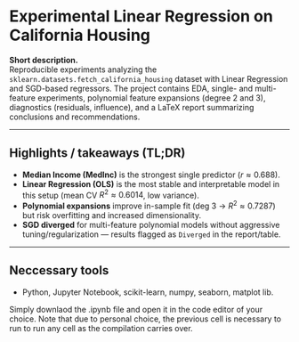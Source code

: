 # Experimental Linear Regression on California Housing

**Short description.**  
Reproducible experiments analyzing the `sklearn.datasets.fetch_california_housing` dataset with Linear Regression and SGD-based regressors. The project contains EDA, single- and multi-feature experiments, polynomial feature expansions (degree 2 and 3), diagnostics (residuals, influence), and a LaTeX report summarizing conclusions and recommendations.

---

## Highlights / takeaways (TL;DR)
- **Median Income (MedInc)** is the strongest single predictor ($r\approx0.688$).  
- **Linear Regression (OLS)** is the most stable and interpretable model in this setup (mean CV $R^2 \approx 0.6014$, low variance).  
- **Polynomial expansions** improve in-sample fit (deg 3 → $R^2 \approx 0.7287$) but risk overfitting and increased dimensionality.  
- **SGD diverged** for multi-feature polynomial models without aggressive tuning/regularization — results flagged as `Diverged` in the report/table.

---

## Neccessary tools
- Python, Jupyter Notebook, scikit-learn, numpy, seaborn, matplot lib. 

Simply downlaod the .ipynb file and open it in the code editor of your choice. Note that due to personal choice, the previous cell is necessary to run to run any cell as the compilation carries over. 
